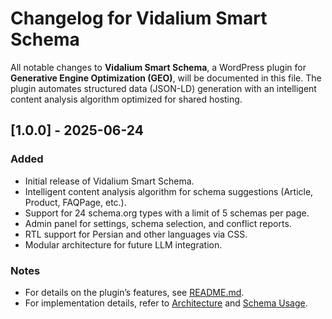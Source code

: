 # Changelog for Vidalium Smart Schema

All notable changes to **Vidalium Smart Schema**, a WordPress plugin for **Generative Engine Optimization (GEO)**, will be documented in this file. The plugin automates structured data (JSON-LD) generation with an intelligent content analysis algorithm optimized for shared hosting.

## [1.0.0] - 2025-06-24
### Added
- Initial release of Vidalium Smart Schema.
- Intelligent content analysis algorithm for schema suggestions (Article, Product, FAQPage, etc.).
- Support for 24 schema.org types with a limit of 5 schemas per page.
- Admin panel for settings, schema selection, and conflict reports.
- RTL support for Persian and other languages via CSS.
- Modular architecture for future LLM integration.

### Notes
- For details on the plugin’s features, see [README.md](README.md).
- For implementation details, refer to [Architecture](docs/architecture.md) and [Schema Usage](docs/schema-usage.md).